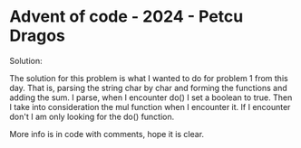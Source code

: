 # Advent of code - 2024 - Petcu Dragos

Solution:

The solution for this problem is what I wanted to do for problem 1 from this day. 
That is, parsing the string char by char and forming the functions and adding the sum.
I parse, when I encounter do() I set a boolean to true. Then I take into consideration 
the mul function when I encounter it. If I encounter don't I am only looking for the do() function.

More info is in code with comments, hope it is clear. 